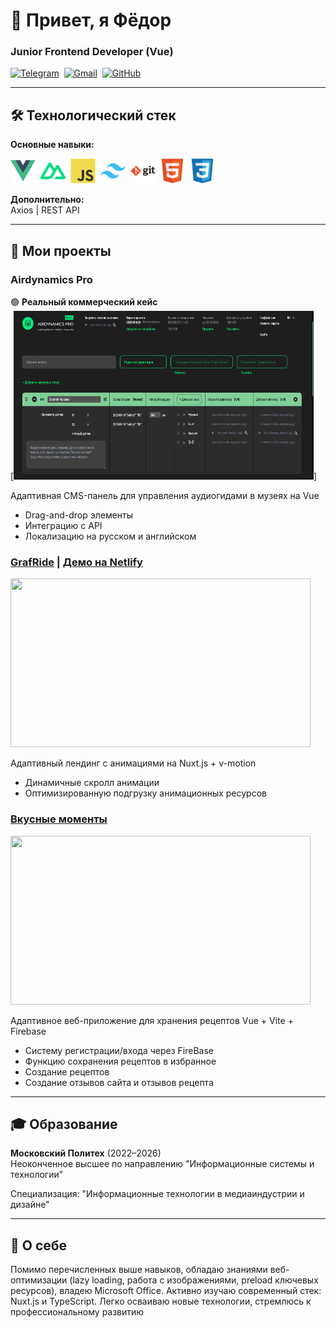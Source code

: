 # 👋 Привет, я Фёдор
### Junior Frontend Developer (Vue)

[<img src="https://cdn.simpleicons.org/telegram/26A5E4" width="40" alt="Telegram"/>](https://t.me/ALFzza)&nbsp;
[<img src="https://cdn.simpleicons.org/gmail/EA4335" width="40" alt="Gmail"/>](mailto:qiranem@gmail.com)&nbsp;
[<img src="https://cdn.simpleicons.org/github/fff" width="40" alt="GitHub"/>](https://github.com/ALFzz)

---

## 🛠️ Технологический стек
**Основные навыки:**
<div>
  <img src="https://github.com/devicons/devicon/blob/master/icons/vuejs/vuejs-original.svg" title="Vue" alt="Vue" width="40" height="40"/>&nbsp;
  <img src="https://github.com/devicons/devicon/blob/master/icons/nuxt/nuxt-original.svg" title="Nuxt" alt="Nuxt" width="40" height="40"/>&nbsp;
  <img src="https://github.com/devicons/devicon/blob/master/icons/javascript/javascript-original.svg" title="JavaScript" alt="JavaScript" width="40" height="40"/>&nbsp;
  <img src="https://github.com/devicons/devicon/blob/master/icons/tailwindcss/tailwindcss-original.svg" title="Tailwind" alt="Tailwind" width="40" height="40"/>&nbsp;
  <img src="https://github.com/devicons/devicon/blob/master/icons/git/git-original-wordmark.svg" title="Git" alt="Git" width="40" height="40"/>&nbsp;
  <img src="https://github.com/devicons/devicon/blob/master/icons/html5/html5-original.svg" title="HTML5" alt="HTML5" width="40" height="40"/>&nbsp;
  <img src="https://github.com/devicons/devicon/blob/master/icons/css3/css3-original.svg" title="CSS3" alt="CSS3" width="40" height="40"/>
</div>

**Дополнительно:**  
Axios | REST API

---

## 🚀 Мои проекты
### Airdynamics Pro  
🟢 **Реальный коммерческий кейс**  
[<img src="images/airdynamics_pro.png" width="480" height="270" alt="airdynamics_pro"/>]

Адаптивная CMS-панель для управления аудиогидами в музеях на Vue  
- Drag-and-drop элементы  
- Интеграцию с API  
- Локализацию на русском и английском  


### [GrafRide](https://github.com/ALFzz/grafride) | [Демо на Netlify](https://iridescent-cat-0bc2ab.netlify.app)
<img src="https://media1.giphy.com/media/v1.Y2lkPTc5MGI3NjExNHBtNG12eG9ibHBwdnk3end0cWRoMWgyZW9mMmdhc2ttdWhqa2gwYiZlcD12MV9pbnRlcm5hbF9naWZfYnlfaWQmY3Q9Zw/rlb8oZ2m2cTXp1b7mM/giphy.gif" width="480" height="270"/>

Адаптивный лендинг с анимациями на Nuxt.js + v-motion  
- Динамичные скролл анимации
- Оптимизированную подгрузку анимационных ресурсов

### [Вкусные моменты](https://github.com/ALFzz/grafride)
<img src="https://media1.giphy.com/media/v1.Y2lkPTc5MGI3NjExcjkya3oycDRuOGE5ejR5enZuYWZ4NDg1dXJxMXN6cTdrMnBsdnNpNyZlcD12MV9pbnRlcm5hbF9naWZfYnlfaWQmY3Q9Zw/9Wvt3OCJ9SozrTzLUA/giphy.gif" width="480" height="270"/>

Адаптивное веб-приложение для хранения рецептов Vue + Vite + Firebase  
- Систему регистрации/входа через FireBase
- Функцию сохранения рецептов в избранное
- Создание рецептов
- Создание отзывов сайта и отзывов рецепта

---

## 🎓 Образование
**Московский Политех** (2022–2026)  
Неоконченное высшее по направлению "Информационные системы и технологии"

Специализация: "Информационные технологии в медиаиндустрии и дизайне"

---

## 🌟 О себе
Помимо перечисленных выше навыков, обладаю знаниями веб-оптимизации (lazy loading, работа с изображениями, preload ключевых ресурсов), владею Microsoft Office. Активно изучаю современный стек: Nuxt.js и TypeScript. Легко осваиваю новые технологии, стремлюсь к профессиональному развитию
